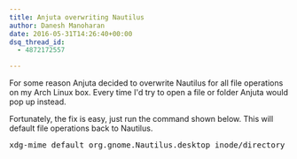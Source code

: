 ```yaml
---
title: Anjuta overwriting Nautilus
author: Danesh Manoharan
date: 2016-05-31T14:26:40+00:00
dsq_thread_id:
  - 4872172557

---
```

For some reason Anjuta decided to overwrite Nautilus for all file operations on my Arch Linux box. Every time I'd try to open a file or folder Anjuta would pop up instead.

Fortunately, the fix is easy, just run the command shown below. This will default file operations back to Nautilus.

<pre class="theme:terminal lang:default decode:true">xdg-mime default org.gnome.Nautilus.desktop inode/directory</pre>